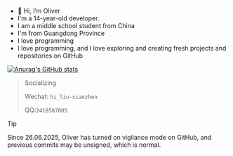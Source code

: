 - 👋 Hi, I’m Oliver
- I'm a 14-year-old developer.
- I am a middle school student from China
- I'm from Guangdong Province
- I love programming
- I love programming, and I love exploring and creating fresh projects and repositories on GitHub

[![Anurag's GitHub stats](https://github-readme-stats.vercel.app/api?username=iamliuxiaozhen)](https://github.com/anuraghazra/github-readme-stats)
> Socializing
>
> Wechat: `hi_liu-xiaozhen`
> 
> QQ:`2418587005`

> [!tip]
>
>Since 26.06.2025, Oliver has turned on vigilance mode on GitHub, and previous commits may be unsigned, which is normal.
